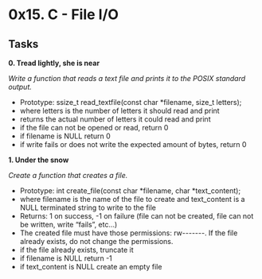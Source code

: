 # 0x15. C - File I/O

## Tasks

**0. Tread lightly, she is near**

*Write a function that reads a text file and prints it to the POSIX standard output.*

   - Prototype: ssize_t read_textfile(const char *filename, size_t letters);
   - where letters is the number of letters it should read and print
   - returns the actual number of letters it could read and print
   - if the file can not be opened or read, return 0
   - if filename is NULL return 0
   - if write fails or does not write the expected amount of bytes, return 0

**1. Under the snow**

*Create a function that creates a file.*
   - Prototype: int create_file(const char *filename, char *text_content);
   - where filename is the name of the file to create and text_content is a NULL terminated string to write to the file
   - Returns: 1 on success, -1 on failure (file can not be created, file can not be written, write “fails”, etc…)
   - The created file must have those permissions: rw-------. If the file already exists, do not change the permissions.
   - if the file already exists, truncate it
   - if filename is NULL return -1
   - if text_content is NULL create an empty file
